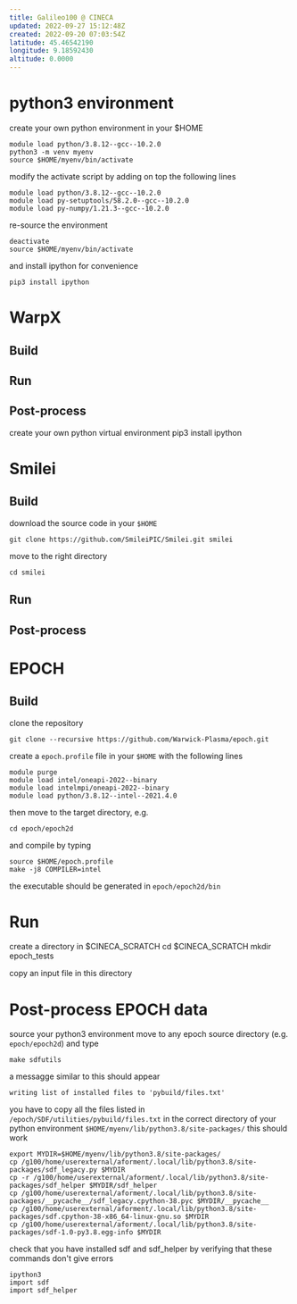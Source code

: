 ```yaml
---
title: Galileo100 @ CINECA
updated: 2022-09-27 15:12:48Z
created: 2022-09-20 07:03:54Z
latitude: 45.46542190
longitude: 9.18592430
altitude: 0.0000
---
```


# python3 environment

create your own python environment in your $HOME
```
module load python/3.8.12--gcc--10.2.0
python3 -m venv myenv
source $HOME/myenv/bin/activate
```

modify the activate script by adding on top the following lines 
```
module load python/3.8.12--gcc--10.2.0
module load py-setuptools/58.2.0--gcc--10.2.0
module load py-numpy/1.21.3--gcc--10.2.0
```

re-source the environment 
```
deactivate
source $HOME/myenv/bin/activate
```

and install ipython for convenience 
```
pip3 install ipython
``` 

# WarpX

## Build

## Run

## Post-process

create your own python virtual environment
pip3 install ipython

# Smilei
## Build
download the source code in your `$HOME`
```
git clone https://github.com/SmileiPIC/Smilei.git smilei
```

move to the right directory
```
cd smilei
``` 


## Run

## Post-process

# EPOCH
## Build
clone the repository
```
git clone --recursive https://github.com/Warwick-Plasma/epoch.git
```

create a `epoch.profile` file in your `$HOME` with the following lines
```
module purge
module load intel/oneapi-2022--binary
module load intelmpi/oneapi-2022--binary
module load python/3.8.12--intel--2021.4.0
```

then move to the target directory, e.g.
```
cd epoch/epoch2d
```

and compile by typing
```
source $HOME/epoch.profile
make -j8 COMPILER=intel
```

the executable should be generated in `epoch/epoch2d/bin`

# Run
create a directory in $CINECA_SCRATCH
cd $CINECA_SCRATCH
mkdir epoch_tests

copy an input file in this directory 

# Post-process EPOCH data
source your python3 environment 
move to any epoch source directory (e.g. `epoch/epoch2d`) and type
```
make sdfutils
```
a messagge similar to this should appear
```
writing list of installed files to 'pybuild/files.txt'
```
you have to copy all the files listed in `/epoch/SDF/utilities/pybuild/files.txt` in the correct directory of your python environment `$HOME/myenv/lib/python3.8/site-packages/`
this should work
```
export MYDIR=$HOME/myenv/lib/python3.8/site-packages/
cp /g100/home/userexternal/aforment/.local/lib/python3.8/site-packages/sdf_legacy.py $MYDIR
cp -r /g100/home/userexternal/aforment/.local/lib/python3.8/site-packages/sdf_helper $MYDIR/sdf_helper
cp /g100/home/userexternal/aforment/.local/lib/python3.8/site-packages/__pycache__/sdf_legacy.cpython-38.pyc $MYDIR/__pycache__
cp /g100/home/userexternal/aforment/.local/lib/python3.8/site-packages/sdf.cpython-38-x86_64-linux-gnu.so $MYDIR
cp /g100/home/userexternal/aforment/.local/lib/python3.8/site-packages/sdf-1.0-py3.8.egg-info $MYDIR
```

check that you have installed sdf and sdf_helper by verifying that these commands don't give errors 
```
ipython3
import sdf
import sdf_helper
``` 